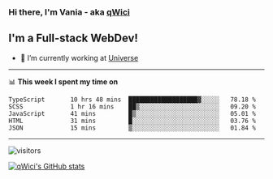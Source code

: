 ### Hi there, I'm Vania - aka [qWici][website]

## I'm a Full-stack WebDev!
- 🔭 I’m currently working at [Universe][universe]

---

📊 **This week I spent my time on**
<!--START_SECTION:waka-->

```text
TypeScript       10 hrs 48 mins  ███████████████████▓░░░░░   78.18 %
SCSS             1 hr 16 mins    ██▒░░░░░░░░░░░░░░░░░░░░░░   09.20 %
JavaScript       41 mins         █▒░░░░░░░░░░░░░░░░░░░░░░░   05.01 %
HTML             31 mins         █░░░░░░░░░░░░░░░░░░░░░░░░   03.76 %
JSON             15 mins         ▒░░░░░░░░░░░░░░░░░░░░░░░░   01.84 %
```

<!--END_SECTION:waka-->

---

![visitors](https://visitor-badge.glitch.me/badge?page_id=qWici)


[![qWici's GitHub stats](https://github-readme-stats.vercel.app/api?username=qWici)](https://github.com/qWici/github-readme-stats)

[website]: https://devkucher.com
[twitter]: https://twitter.com/KucherDev
[linkedin]: https://www.linkedin.com/in/ivankucher
[universe]: https://universeapps.limited
